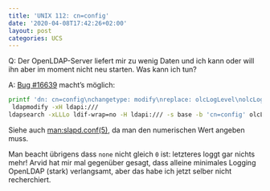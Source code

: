 ```yaml
---
title: 'UNIX 112: cn=config'
date: '2020-04-08T17:42:26+02:00'
layout: post
categories: UCS
---
```


Q: Der OpenLDAP-Server liefert mir zu wenig Daten und ich kann oder will ihn aber im moment nicht neu starten. Was kann ich tun?

A: [Bug #16639](https://forge.univention.org/bugzilla/show_bug.cgi?id=16639) macht’s möglich:
```bash
printf 'dn: cn=config\nchangetype: modify\nreplace: olcLogLevel\nolcLogLevel: %d\n\n' 256 |
 ldapmodify -xH ldapi:///
ldapsearch -xLLLo ldif-wrap=no -H ldapi:/// -s base -b 'cn=config' olcLogLevel
```

Siehe auch [man:slapd.conf(5)](https://www.openldap.org/doc/admin24/slapdconfig.html#loglevel%20%3Clevel%3E), da man den numerischen Wert angeben muss.

Man beacht übrigens dass `none` nicht gleich `0` ist: letzteres loggt gar nichts mehr!
Arvid hat mir mal gegenüber gesagt, dass alleine minimales Logging OpenLDAP (stark) verlangsamt, aber das habe ich jetzt selber nicht recherchiert.
